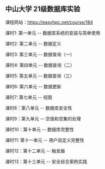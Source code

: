 ## 中山大学 21级数据库实验

课程网站：https://easyhpc.net/course/184

课时1: 第一单元 -- 数据库系统的安装与简单使用

课时2: 第二单元 -- 数据定义

课时3: 第三单元 -- 数据查询（一）

课时4: 第四单元 -- 数据查询（二）

课时5: 第五单元 -- 数据查询（三）

课时6: 第六单元 -- 数据更新

课时7: 第七单元 -- 视图

课时8：第八单元 -- 数据库安全性

课时9：第九单元 -- 空值和空集的处理

课时10：第十单元 -- 数据库完整性

课时11:   第十一单元 -- 用户自定义完整性

课时12：第十二单元 -- 触发器

课时13：第十三单元 -- 安全综合案例实践
